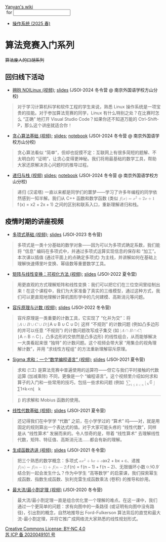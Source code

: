 <!DOCTYPE html><html><head><meta charSet="utf-8"/><meta name="viewport" content="width=device-width"/><title>Yanyan&#x27;s Wiki</title><link rel="stylesheet" href="https://cdn.jsdelivr.net/npm/katex@0.16.9/dist/katex.min.css"/><link rel="stylesheet" href="https://cdnjs.cloudflare.com/ajax/libs/highlight.js/11.6.0/styles/default.min.css"/><meta name="next-head-count" content="5"/><link rel="preload" href="_next/static/css/e993edd6a18ef4f0.css" as="style"/><link rel="stylesheet" href="_next/static/css/e993edd6a18ef4f0.css" data-n-g=""/><noscript data-n-css=""></noscript><script defer="" nomodule="" src="_next/static/chunks/polyfills-c67a75d1b6f99dc8.js"></script><script src="_next/static/chunks/webpack-f73d82589f972e7d.js" defer=""></script><script src="_next/static/chunks/framework-66d32731bdd20e83.js" defer=""></script><script src="_next/static/chunks/main-3929bf55b0f13a18.js" defer=""></script><script src="_next/static/chunks/pages/_app-00b06920b385caf1.js" defer=""></script><script src="_next/static/chunks/pages/[[...index]]-877ec949b69be209.js" defer=""></script><script src="_next/static/a2FwJzUPGFGc0QcwaUr13/_buildManifest.js" defer=""></script><script src="_next/static/a2FwJzUPGFGc0QcwaUr13/_ssgManifest.js" defer=""></script></head><body><div id="__next"><div class="bg-slate-300/10"><div class="sticky top-0 z-40 w-full backdrop-blur flex-none border-b border-slate-900/10 bg-white/75 supports-backdrop-blur:bg-white/60"><div class="max-w-8xl mx-auto"><div class="py-4 border-b border-slate-900/10 lg:px-8 lg:border-0 dark:border-slate-300/10 mx-4 lg:mx-0"><div class="relative flex items-center"><a href="index.html">Yanyan&#x27;s wiki</a><form class="text-xs text-slate-500"> for <input type="text" name="token" class="font-mono text-xs w-16" maxLength="8"/></form><div class="relative hidden lg:flex items-center ml-4 pl-4 border-l"><nav class="text-sm leading-6 font-semibold text-slate-700 dark:text-slate-200"><ul class="flex space-x-8"><li><a class="hover:text-sky-500 dark:hover:text-sky-400" href="OS/2025/index.html">操作系统 (2025 春)</a></li></ul></nav></div></div></div></div></div><div class="container mx-auto max-w-5xl flex flex-col min-h-screen px-4"><div class="wiki bg-neutral-200/10"><h1>算法竞赛入门系列</h1>
<strike>算法废人的口胡系列</strike>
<h2>回归线下活动</h2>
<ul>
<li><a href="https://www.bilibili.com/video/BV1y2421w7NK/">拥抱 NOILinux (视频)</a>; <a href="Talks/JSOI24/NOILinux/index.html">slides</a> (JSOI-2024 冬令营 @ 南京外国语学校方山分校)</li>
</ul>
<blockquote>
<p>对于学习计算机科学和软件工程的学生来说，熟悉 Linux 操作系统是一项宝贵的技能。对于参加算法竞赛的同学，Linux 有什么特别之处？在比赛时怎么 “正确” 地打开 Visual Studio Code？如果你还不知道万能的 Ctrl-Shift-P，那么这个讲座就适合你！</p>
</blockquote>
<ul>
<li><a href="https://www.bilibili.com/video/BV11m41197K2/">贪心算法基础 (视频)</a>; <a href="Talks/JSOI24/Greedy/index.html">slides</a>; <a href="Talks/JSOI24/Greedy/greedy.html">notebook</a> (JSOI-2024 冬令营 @ 南京外国语学校方山分校)</li>
</ul>
<blockquote>
<p>贪心算法看似 “简单”，但却也捉摸不定：互联网上有很多简短的题解、不太明白的 “证明”，让贪心变得更神秘。我们将用最基础的数学工具，帮助大家还原解决贪心问题时的推导过程。</p>
</blockquote>
<ul>
<li><a href="https://www.bilibili.com/video/BV1Y2421A7sB/">递归与栈 (视频)</a> <a href="Talks/JSOI24/Recursion/index.html">slides</a>; <a href="Talks/JSOI24/Recursion/recursion.html">notebook</a> (JSOI-2024 冬令营 @ 南京外国语学校方山分校)</li>
</ul>
<blockquote>
<p>递归 (汉诺塔) 一直以来都是同学们的噩梦——学习了许多年编程的同学依然感到一知半解。我们从 C++ 函数和数学函数 (类似 <span class="katex"><span class="katex-mathml"><math xmlns="http://www.w3.org/1998/Math/MathML"><semantics><mrow><mi>f</mi><mo stretchy="false">(</mo><mi>x</mi><mo stretchy="false">)</mo><mo>=</mo><msup><mi>x</mi><mn>2</mn></msup><mo>+</mo><mn>2</mn><mi>x</mi><mo>+</mo><mn>1</mn></mrow><annotation encoding="application/x-tex">f(x) = x^2 + 2x + 1</annotation></semantics></math></span><span class="katex-html" aria-hidden="true"><span class="base"><span class="strut" style="height:1em;vertical-align:-0.25em"></span><span class="mord mathnormal" style="margin-right:0.10764em">f</span><span class="mopen">(</span><span class="mord mathnormal">x</span><span class="mclose">)</span><span class="mspace" style="margin-right:0.2778em"></span><span class="mrel">=</span><span class="mspace" style="margin-right:0.2778em"></span></span><span class="base"><span class="strut" style="height:0.8974em;vertical-align:-0.0833em"></span><span class="mord"><span class="mord mathnormal">x</span><span class="msupsub"><span class="vlist-t"><span class="vlist-r"><span class="vlist" style="height:0.8141em"><span style="top:-3.063em;margin-right:0.05em"><span class="pstrut" style="height:2.7em"></span><span class="sizing reset-size6 size3 mtight"><span class="mord mtight">2</span></span></span></span></span></span></span></span><span class="mspace" style="margin-right:0.2222em"></span><span class="mbin">+</span><span class="mspace" style="margin-right:0.2222em"></span></span><span class="base"><span class="strut" style="height:0.7278em;vertical-align:-0.0833em"></span><span class="mord">2</span><span class="mord mathnormal">x</span><span class="mspace" style="margin-right:0.2222em"></span><span class="mbin">+</span><span class="mspace" style="margin-right:0.2222em"></span></span><span class="base"><span class="strut" style="height:0.6444em"></span><span class="mord">1</span></span></span></span>) 之间的区别和联系入口，重新理解递归和栈。</p>
</blockquote>
<h2>疫情时期的讲座视频</h2>
<ul>
<li><a href="https://www.bilibili.com/video/BV1a14y1M7v1">多项式基础 (视频)</a>; <a href="OI/polynomials-2023.slides.html">slides</a> (JSOI-2023 冬令营)</li>
</ul>
<blockquote>
<p>多项式是一类十分基础的数学对象——因为可以为多项式确定系数，我们能将 “信息” 编码在多项式中，并通过多项式运算实现信息的保存和 “加工”。本次课以插值 (通过平面上的点确定多项式) 为主线，并讲解如何在基础上理解快速傅里叶变换、幂级数等重要数学工具。</p>
</blockquote>
<ul>
<li><a href="https://www.bilibili.com/video/BV1YN4y1u7Ca">矩阵与线性变换：可视化方法 (视频)</a>; <a href="OI/linear-algebra-2022.slides.html">slides</a> (JSOI-2022 夏令营)</li>
</ul>
<blockquote>
<p>用更直观的方式理解矩阵和线性变换：我们可以把它们在三位空间里绘制出来！在这个课程中，我们为大家准备了真实的三维模型，通过这种方式，我们可以更直观地理解计算机图形学中的几何建模、高斯消元等问题。</p>
</blockquote>
<ul>
<li><a href="https://www.bilibili.com/video/BV1G3411h7f5/">容斥原理与计数 (视频)</a>; <a href="OI/counting.slides.html">slides</a> (JSOI-2022 冬令营)</li>
</ul>
<blockquote>
<p>容斥原理是一类重要的计数工具，它实现了 “化并为交”：将 <span class="katex"><span class="katex-mathml"><math xmlns="http://www.w3.org/1998/Math/MathML"><semantics><mrow><mi mathvariant="normal">∣</mi><mi>A</mi><mo>∪</mo><mi>B</mi><mo>∪</mo><mi>C</mi><mo>∪</mo><mi>D</mi><mi mathvariant="normal">∣</mi></mrow><annotation encoding="application/x-tex">|A\cup B\cup C\cup D|</annotation></semantics></math></span><span class="katex-html" aria-hidden="true"><span class="base"><span class="strut" style="height:1em;vertical-align:-0.25em"></span><span class="mord">∣</span><span class="mord mathnormal">A</span><span class="mspace" style="margin-right:0.2222em"></span><span class="mbin">∪</span><span class="mspace" style="margin-right:0.2222em"></span></span><span class="base"><span class="strut" style="height:0.6833em"></span><span class="mord mathnormal" style="margin-right:0.05017em">B</span><span class="mspace" style="margin-right:0.2222em"></span><span class="mbin">∪</span><span class="mspace" style="margin-right:0.2222em"></span></span><span class="base"><span class="strut" style="height:0.6833em"></span><span class="mord mathnormal" style="margin-right:0.07153em">C</span><span class="mspace" style="margin-right:0.2222em"></span><span class="mbin">∪</span><span class="mspace" style="margin-right:0.2222em"></span></span><span class="base"><span class="strut" style="height:1em;vertical-align:-0.25em"></span><span class="mord mathnormal" style="margin-right:0.02778em">D</span><span class="mord">∣</span></span></span></span> 这样 “不规则” 的计数问题 (例如凸多边形的并可以任意 “不规则”) 的计数问题改写成子集交 (如 <span class="katex"><span class="katex-mathml"><math xmlns="http://www.w3.org/1998/Math/MathML"><semantics><mrow><mi mathvariant="normal">∣</mi><mi>A</mi><mo>∩</mo><mi>B</mi><mo>∩</mo><mi>C</mi><mi mathvariant="normal">∣</mi></mrow><annotation encoding="application/x-tex">|A \cap B\cap C|</annotation></semantics></math></span><span class="katex-html" aria-hidden="true"><span class="base"><span class="strut" style="height:1em;vertical-align:-0.25em"></span><span class="mord">∣</span><span class="mord mathnormal">A</span><span class="mspace" style="margin-right:0.2222em"></span><span class="mbin">∩</span><span class="mspace" style="margin-right:0.2222em"></span></span><span class="base"><span class="strut" style="height:0.6833em"></span><span class="mord mathnormal" style="margin-right:0.05017em">B</span><span class="mspace" style="margin-right:0.2222em"></span><span class="mbin">∩</span><span class="mspace" style="margin-right:0.2222em"></span></span><span class="base"><span class="strut" style="height:1em;vertical-align:-0.25em"></span><span class="mord mathnormal" style="margin-right:0.07153em">C</span><span class="mord">∣</span></span></span></span>，凸多边形的交依然是凸多边形) 的线性组合，从而能够解决一大类看起来很 “独特” 的计数问题。这个视频会带大家 “用集合的视角理解计数”，并用 “求线性方程组” 的方法重新理解容斥原理。</p>
</blockquote>
<ul>
<li><a href="https://www.bilibili.com/video/BV1bX4y1w7E4/">Sigma 求和：一个“数学编程语言” (视频)</a>; <a href="OI/sigma.slides.html">slides</a> (JSOI-2021 夏令营)</li>
</ul>
<blockquote>
<p>求和 (<span class="katex"><span class="katex-mathml"><math xmlns="http://www.w3.org/1998/Math/MathML"><semantics><mrow><mi mathvariant="normal">Σ</mi></mrow><annotation encoding="application/x-tex">\Sigma</annotation></semantics></math></span><span class="katex-html" aria-hidden="true"><span class="base"><span class="strut" style="height:0.6833em"></span><span class="mord">Σ</span></span></span></span>) 是算法竞赛中普遍使用的运算符——但它与我们平时接触的代数运算 (加减乘除) 不同，更像是一个 “编程语言”。这个视频里介绍如何求和算子的入门和一些常用的技巧，包括一些求和问题 (例如 <span class="katex"><span class="katex-mathml"><math xmlns="http://www.w3.org/1998/Math/MathML"><semantics><mrow><msub><mo>∑</mo><mrow><mn>1</mn><mo>≤</mo><mi>k</mi><mo>&lt;</mo><mi>n</mi></mrow></msub><mo stretchy="false">⌊</mo><msqrt><mi>k</mi></msqrt><mo stretchy="false">⌋</mo></mrow><annotation encoding="application/x-tex">\sum_{1 \le k &lt; n} \lfloor\sqrt k\rfloor</annotation></semantics></math></span><span class="katex-html" aria-hidden="true"><span class="base"><span class="strut" style="height:1.3271em;vertical-align:-0.3949em"></span><span class="mop"><span class="mop op-symbol small-op" style="position:relative;top:0em">∑</span><span class="msupsub"><span class="vlist-t vlist-t2"><span class="vlist-r"><span class="vlist" style="height:0.1864em"><span style="top:-2.4003em;margin-left:0em;margin-right:0.05em"><span class="pstrut" style="height:2.7em"></span><span class="sizing reset-size6 size3 mtight"><span class="mord mtight"><span class="mord mtight">1</span><span class="mrel mtight">≤</span><span class="mord mathnormal mtight" style="margin-right:0.03148em">k</span><span class="mrel mtight">&lt;</span><span class="mord mathnormal mtight">n</span></span></span></span></span><span class="vlist-s">​</span></span><span class="vlist-r"><span class="vlist" style="height:0.3949em"><span></span></span></span></span></span></span><span class="mopen">⌊</span><span class="mord sqrt"><span class="vlist-t vlist-t2"><span class="vlist-r"><span class="vlist" style="height:0.9322em"><span class="svg-align" style="top:-3em"><span class="pstrut" style="height:3em"></span><span class="mord mathnormal" style="margin-right:0.03148em;padding-left:0.833em">k</span></span><span style="top:-2.8922em"><span class="pstrut" style="height:3em"></span><span class="hide-tail" style="min-width:0.853em;height:1.08em"><svg xmlns="http://www.w3.org/2000/svg" width="400em" height="1.08em" viewBox="0 0 400000 1080" preserveAspectRatio="xMinYMin slice"><path d="M95,702
c-2.7,0,-7.17,-2.7,-13.5,-8c-5.8,-5.3,-9.5,-10,-9.5,-14
c0,-2,0.3,-3.3,1,-4c1.3,-2.7,23.83,-20.7,67.5,-54
c44.2,-33.3,65.8,-50.3,66.5,-51c1.3,-1.3,3,-2,5,-2c4.7,0,8.7,3.3,12,10
s173,378,173,378c0.7,0,35.3,-71,104,-213c68.7,-142,137.5,-285,206.5,-429
c69,-144,104.5,-217.7,106.5,-221
l0 -0
c5.3,-9.3,12,-14,20,-14
H400000v40H845.2724
s-225.272,467,-225.272,467s-235,486,-235,486c-2.7,4.7,-9,7,-19,7
c-6,0,-10,-1,-12,-3s-194,-422,-194,-422s-65,47,-65,47z
M834 80h400000v40h-400000z"></path></svg></span></span></span><span class="vlist-s">​</span></span><span class="vlist-r"><span class="vlist" style="height:0.1078em"><span></span></span></span></span></span><span class="mclose">⌋</span></span></span></span>) 的求解和 Mobius 函数的使用。</p>
</blockquote>
<ul>
<li><a href="https://www.bilibili.com/video/BV1gM4y1M7Uf">线性代数基础 (视频)</a>; <a href="OI/linear-algebra.slides.html">slides</a> (JSOI-2021 夏令营)</li>
</ul>
<blockquote>
<p>还记得我们在中学学 “代数” 之前，在小学学过的 “算术” 吗——对，就是用固定的规则算出一个表达式的值。对于大家可能头疼的 “线性代数”，同样是从 “线性算术” 发展而来的。令人惊奇的是，带着 “线性算术” 去理解线性代数，矩阵、特征值、高斯消元法……都会有新的理解。</p>
</blockquote>
<ul>
<li><a href="https://www.bilibili.com/video/BV16X4y1N74M/">生成函数选讲 (视频)</a>; <a href="OI/gf.slides.html">slides</a> (JSOI-2021 冬令营)</li>
</ul>
<blockquote>
<p>把三个熟悉的数学概念：多项式 <span class="katex"><span class="katex-mathml"><math xmlns="http://www.w3.org/1998/Math/MathML"><semantics><mrow><mi>a</mi><msup><mi>x</mi><mn>2</mn></msup><mo>+</mo><mi>b</mi><mi>x</mi><mo>+</mo><mi>c</mi></mrow><annotation encoding="application/x-tex">ax^2+bx+c</annotation></semantics></math></span><span class="katex-html" aria-hidden="true"><span class="base"><span class="strut" style="height:0.8974em;vertical-align:-0.0833em"></span><span class="mord mathnormal">a</span><span class="mord"><span class="mord mathnormal">x</span><span class="msupsub"><span class="vlist-t"><span class="vlist-r"><span class="vlist" style="height:0.8141em"><span style="top:-3.063em;margin-right:0.05em"><span class="pstrut" style="height:2.7em"></span><span class="sizing reset-size6 size3 mtight"><span class="mord mtight">2</span></span></span></span></span></span></span></span><span class="mspace" style="margin-right:0.2222em"></span><span class="mbin">+</span><span class="mspace" style="margin-right:0.2222em"></span></span><span class="base"><span class="strut" style="height:0.7778em;vertical-align:-0.0833em"></span><span class="mord mathnormal">b</span><span class="mord mathnormal">x</span><span class="mspace" style="margin-right:0.2222em"></span><span class="mbin">+</span><span class="mspace" style="margin-right:0.2222em"></span></span><span class="base"><span class="strut" style="height:0.4306em"></span><span class="mord mathnormal">c</span></span></span></span>、递推 <span class="katex"><span class="katex-mathml"><math xmlns="http://www.w3.org/1998/Math/MathML"><semantics><mrow><mi>f</mi><mo stretchy="false">(</mo><mi>n</mi><mo stretchy="false">)</mo><mo>=</mo><mi>f</mi><mo stretchy="false">(</mo><mi>n</mi><mo>−</mo><mn>1</mn><mo stretchy="false">)</mo><mo>+</mo><mi>f</mi><mo stretchy="false">(</mo><mi>n</mi><mo>−</mo><mn>2</mn><mo stretchy="false">)</mo></mrow><annotation encoding="application/x-tex">f(n)=f(n-1)+f(n-2)</annotation></semantics></math></span><span class="katex-html" aria-hidden="true"><span class="base"><span class="strut" style="height:1em;vertical-align:-0.25em"></span><span class="mord mathnormal" style="margin-right:0.10764em">f</span><span class="mopen">(</span><span class="mord mathnormal">n</span><span class="mclose">)</span><span class="mspace" style="margin-right:0.2778em"></span><span class="mrel">=</span><span class="mspace" style="margin-right:0.2778em"></span></span><span class="base"><span class="strut" style="height:1em;vertical-align:-0.25em"></span><span class="mord mathnormal" style="margin-right:0.10764em">f</span><span class="mopen">(</span><span class="mord mathnormal">n</span><span class="mspace" style="margin-right:0.2222em"></span><span class="mbin">−</span><span class="mspace" style="margin-right:0.2222em"></span></span><span class="base"><span class="strut" style="height:1em;vertical-align:-0.25em"></span><span class="mord">1</span><span class="mclose">)</span><span class="mspace" style="margin-right:0.2222em"></span><span class="mbin">+</span><span class="mspace" style="margin-right:0.2222em"></span></span><span class="base"><span class="strut" style="height:1em;vertical-align:-0.25em"></span><span class="mord mathnormal" style="margin-right:0.10764em">f</span><span class="mopen">(</span><span class="mord mathnormal">n</span><span class="mspace" style="margin-right:0.2222em"></span><span class="mbin">−</span><span class="mspace" style="margin-right:0.2222em"></span></span><span class="base"><span class="strut" style="height:1em;vertical-align:-0.25em"></span><span class="mord">2</span><span class="mclose">)</span></span></span></span>、无限循环小数 <span class="katex"><span class="katex-mathml"><math xmlns="http://www.w3.org/1998/Math/MathML"><semantics><mrow><mn>0.</mn><mover accent="true"><mn>9</mn><mo>˙</mo></mover></mrow><annotation encoding="application/x-tex">0.\dot{9}</annotation></semantics></math></span><span class="katex-html" aria-hidden="true"><span class="base"><span class="strut" style="height:0.8813em"></span><span class="mord">0.</span><span class="mord accent"><span class="vlist-t"><span class="vlist-r"><span class="vlist" style="height:0.8813em"><span style="top:-3em"><span class="pstrut" style="height:3em"></span><span class="mord">9</span></span><span style="top:-3.2134em"><span class="pstrut" style="height:3em"></span><span class="accent-body" style="left:-0.1389em"><span class="mord">˙</span></span></span></span></span></span></span></span></span></span> 结合到一起会发生什么？作为中学生 “高等数学” 的启蒙课，我们探索幂生成函数、指数生成函数、狄利克雷生成函数乘法 (卷积) 的推导和妙用。</p>
</blockquote>
<ul>
<li><a href="https://www.bilibili.com/video/BV1Q7411R7ie/">最大流/最小割定理 (视频)</a> (JSOI-2020 冬令营)</li>
</ul>
<blockquote>
<p>最大流/最小割定理一直是组合优化里一个理解的难点。在这一课中，我们通过一个更简单的问题：求有向图中的一条路径 (或证明有向图中没有路径)，引出割的概念，自然地推导出 Ford-Fulkerson 算法背后的直觉和最大流-最小割定理，并将它推广成网络流大家熟悉的线性规划形式。</p>
</blockquote></div></div><div class="bg-neutral-100 text-center text-neutral-600 dark:bg-neutral-600 dark:text-neutral-200 lg:text-left"><div class="bg-neutral-200 p-6 text-center dark:bg-neutral-700"><a rel="license" href="http://creativecommons.org/licenses/by-nc/4.0/">Creative Commons License: BY-NC 4.0</a><br/><a href="https://beian.miit.gov.cn/">苏 ICP 备 2020049101 号</a></div></div></div></div><script id="__NEXT_DATA__" type="application/json">{"props":{"pageProps":{"source":{"compiledSource":"/*@jsxRuntime automatic @jsxImportSource react*/\nconst {Fragment: _Fragment, jsx: _jsx, jsxs: _jsxs} = arguments[0];\nconst {useMDXComponents: _provideComponents} = arguments[0];\nfunction _createMdxContent(props) {\n  const _components = Object.assign({\n    h1: \"h1\",\n    h2: \"h2\",\n    ul: \"ul\",\n    li: \"li\",\n    a: \"a\",\n    blockquote: \"blockquote\",\n    p: \"p\",\n    span: \"span\",\n    math: \"math\",\n    semantics: \"semantics\",\n    mrow: \"mrow\",\n    mi: \"mi\",\n    mo: \"mo\",\n    msup: \"msup\",\n    mn: \"mn\",\n    annotation: \"annotation\",\n    msub: \"msub\",\n    msqrt: \"msqrt\",\n    svg: \"svg\",\n    path: \"path\",\n    mover: \"mover\"\n  }, _provideComponents(), props.components);\n  return _jsxs(_Fragment, {\n    children: [_jsx(_components.h1, {\n      children: \"算法竞赛入门系列\"\n    }), \"\\n\", _jsx(\"strike\", {\n      children: \"算法废人的口胡系列\"\n    }), \"\\n\", _jsx(_components.h2, {\n      children: \"回归线下活动\"\n    }), \"\\n\", _jsxs(_components.ul, {\n      children: [\"\\n\", _jsxs(_components.li, {\n        children: [_jsx(_components.a, {\n          href: \"https://www.bilibili.com/video/BV1y2421w7NK/\",\n          children: \"拥抱 NOILinux (视频)\"\n        }), \"; \", _jsx(_components.a, {\n          href: \"/Talks/JSOI24/NOILinux/index.html\",\n          children: \"slides\"\n        }), \" (JSOI-2024 冬令营 @ 南京外国语学校方山分校)\"]\n      }), \"\\n\"]\n    }), \"\\n\", _jsxs(_components.blockquote, {\n      children: [\"\\n\", _jsx(_components.p, {\n        children: \"对于学习计算机科学和软件工程的学生来说，熟悉 Linux 操作系统是一项宝贵的技能。对于参加算法竞赛的同学，Linux 有什么特别之处？在比赛时怎么 “正确” 地打开 Visual Studio Code？如果你还不知道万能的 Ctrl-Shift-P，那么这个讲座就适合你！\"\n      }), \"\\n\"]\n    }), \"\\n\", _jsxs(_components.ul, {\n      children: [\"\\n\", _jsxs(_components.li, {\n        children: [_jsx(_components.a, {\n          href: \"https://www.bilibili.com/video/BV11m41197K2/\",\n          children: \"贪心算法基础 (视频)\"\n        }), \"; \", _jsx(_components.a, {\n          href: \"/Talks/JSOI24/Greedy/index.html\",\n          children: \"slides\"\n        }), \"; \", _jsx(_components.a, {\n          href: \"/Talks/JSOI24/Greedy/greedy.html\",\n          children: \"notebook\"\n        }), \" (JSOI-2024 冬令营 @ 南京外国语学校方山分校)\"]\n      }), \"\\n\"]\n    }), \"\\n\", _jsxs(_components.blockquote, {\n      children: [\"\\n\", _jsx(_components.p, {\n        children: \"贪心算法看似 “简单”，但却也捉摸不定：互联网上有很多简短的题解、不太明白的 “证明”，让贪心变得更神秘。我们将用最基础的数学工具，帮助大家还原解决贪心问题时的推导过程。\"\n      }), \"\\n\"]\n    }), \"\\n\", _jsxs(_components.ul, {\n      children: [\"\\n\", _jsxs(_components.li, {\n        children: [_jsx(_components.a, {\n          href: \"https://www.bilibili.com/video/BV1Y2421A7sB/\",\n          children: \"递归与栈 (视频)\"\n        }), \" \", _jsx(_components.a, {\n          href: \"/Talks/JSOI24/Recursion/index.html\",\n          children: \"slides\"\n        }), \"; \", _jsx(_components.a, {\n          href: \"/Talks/JSOI24/Recursion/recursion.html\",\n          children: \"notebook\"\n        }), \" (JSOI-2024 冬令营 @ 南京外国语学校方山分校)\"]\n      }), \"\\n\"]\n    }), \"\\n\", _jsxs(_components.blockquote, {\n      children: [\"\\n\", _jsxs(_components.p, {\n        children: [\"递归 (汉诺塔) 一直以来都是同学们的噩梦——学习了许多年编程的同学依然感到一知半解。我们从 C++ 函数和数学函数 (类似 \", _jsxs(_components.span, {\n          className: \"katex\",\n          children: [_jsx(_components.span, {\n            className: \"katex-mathml\",\n            children: _jsx(_components.math, {\n              xmlns: \"http://www.w3.org/1998/Math/MathML\",\n              children: _jsxs(_components.semantics, {\n                children: [_jsxs(_components.mrow, {\n                  children: [_jsx(_components.mi, {\n                    children: \"f\"\n                  }), _jsx(_components.mo, {\n                    stretchy: \"false\",\n                    children: \"(\"\n                  }), _jsx(_components.mi, {\n                    children: \"x\"\n                  }), _jsx(_components.mo, {\n                    stretchy: \"false\",\n                    children: \")\"\n                  }), _jsx(_components.mo, {\n                    children: \"=\"\n                  }), _jsxs(_components.msup, {\n                    children: [_jsx(_components.mi, {\n                      children: \"x\"\n                    }), _jsx(_components.mn, {\n                      children: \"2\"\n                    })]\n                  }), _jsx(_components.mo, {\n                    children: \"+\"\n                  }), _jsx(_components.mn, {\n                    children: \"2\"\n                  }), _jsx(_components.mi, {\n                    children: \"x\"\n                  }), _jsx(_components.mo, {\n                    children: \"+\"\n                  }), _jsx(_components.mn, {\n                    children: \"1\"\n                  })]\n                }), _jsx(_components.annotation, {\n                  encoding: \"application/x-tex\",\n                  children: \"f(x) = x^2 + 2x + 1\"\n                })]\n              })\n            })\n          }), _jsxs(_components.span, {\n            className: \"katex-html\",\n            \"aria-hidden\": \"true\",\n            children: [_jsxs(_components.span, {\n              className: \"base\",\n              children: [_jsx(_components.span, {\n                className: \"strut\",\n                style: {\n                  height: \"1em\",\n                  verticalAlign: \"-0.25em\"\n                }\n              }), _jsx(_components.span, {\n                className: \"mord mathnormal\",\n                style: {\n                  marginRight: \"0.10764em\"\n                },\n                children: \"f\"\n              }), _jsx(_components.span, {\n                className: \"mopen\",\n                children: \"(\"\n              }), _jsx(_components.span, {\n                className: \"mord mathnormal\",\n                children: \"x\"\n              }), _jsx(_components.span, {\n                className: \"mclose\",\n                children: \")\"\n              }), _jsx(_components.span, {\n                className: \"mspace\",\n                style: {\n                  marginRight: \"0.2778em\"\n                }\n              }), _jsx(_components.span, {\n                className: \"mrel\",\n                children: \"=\"\n              }), _jsx(_components.span, {\n                className: \"mspace\",\n                style: {\n                  marginRight: \"0.2778em\"\n                }\n              })]\n            }), _jsxs(_components.span, {\n              className: \"base\",\n              children: [_jsx(_components.span, {\n                className: \"strut\",\n                style: {\n                  height: \"0.8974em\",\n                  verticalAlign: \"-0.0833em\"\n                }\n              }), _jsxs(_components.span, {\n                className: \"mord\",\n                children: [_jsx(_components.span, {\n                  className: \"mord mathnormal\",\n                  children: \"x\"\n                }), _jsx(_components.span, {\n                  className: \"msupsub\",\n                  children: _jsx(_components.span, {\n                    className: \"vlist-t\",\n                    children: _jsx(_components.span, {\n                      className: \"vlist-r\",\n                      children: _jsx(_components.span, {\n                        className: \"vlist\",\n                        style: {\n                          height: \"0.8141em\"\n                        },\n                        children: _jsxs(_components.span, {\n                          style: {\n                            top: \"-3.063em\",\n                            marginRight: \"0.05em\"\n                          },\n                          children: [_jsx(_components.span, {\n                            className: \"pstrut\",\n                            style: {\n                              height: \"2.7em\"\n                            }\n                          }), _jsx(_components.span, {\n                            className: \"sizing reset-size6 size3 mtight\",\n                            children: _jsx(_components.span, {\n                              className: \"mord mtight\",\n                              children: \"2\"\n                            })\n                          })]\n                        })\n                      })\n                    })\n                  })\n                })]\n              }), _jsx(_components.span, {\n                className: \"mspace\",\n                style: {\n                  marginRight: \"0.2222em\"\n                }\n              }), _jsx(_components.span, {\n                className: \"mbin\",\n                children: \"+\"\n              }), _jsx(_components.span, {\n                className: \"mspace\",\n                style: {\n                  marginRight: \"0.2222em\"\n                }\n              })]\n            }), _jsxs(_components.span, {\n              className: \"base\",\n              children: [_jsx(_components.span, {\n                className: \"strut\",\n                style: {\n                  height: \"0.7278em\",\n                  verticalAlign: \"-0.0833em\"\n                }\n              }), _jsx(_components.span, {\n                className: \"mord\",\n                children: \"2\"\n              }), _jsx(_components.span, {\n                className: \"mord mathnormal\",\n                children: \"x\"\n              }), _jsx(_components.span, {\n                className: \"mspace\",\n                style: {\n                  marginRight: \"0.2222em\"\n                }\n              }), _jsx(_components.span, {\n                className: \"mbin\",\n                children: \"+\"\n              }), _jsx(_components.span, {\n                className: \"mspace\",\n                style: {\n                  marginRight: \"0.2222em\"\n                }\n              })]\n            }), _jsxs(_components.span, {\n              className: \"base\",\n              children: [_jsx(_components.span, {\n                className: \"strut\",\n                style: {\n                  height: \"0.6444em\"\n                }\n              }), _jsx(_components.span, {\n                className: \"mord\",\n                children: \"1\"\n              })]\n            })]\n          })]\n        }), \") 之间的区别和联系入口，重新理解递归和栈。\"]\n      }), \"\\n\"]\n    }), \"\\n\", _jsx(_components.h2, {\n      children: \"疫情时期的讲座视频\"\n    }), \"\\n\", _jsxs(_components.ul, {\n      children: [\"\\n\", _jsxs(_components.li, {\n        children: [_jsx(_components.a, {\n          href: \"https://www.bilibili.com/video/BV1a14y1M7v1\",\n          children: \"多项式基础 (视频)\"\n        }), \"; \", _jsx(_components.a, {\n          href: \"/OI/polynomials-2023.slides.html\",\n          children: \"slides\"\n        }), \" (JSOI-2023 冬令营)\"]\n      }), \"\\n\"]\n    }), \"\\n\", _jsxs(_components.blockquote, {\n      children: [\"\\n\", _jsx(_components.p, {\n        children: \"多项式是一类十分基础的数学对象——因为可以为多项式确定系数，我们能将 “信息” 编码在多项式中，并通过多项式运算实现信息的保存和 “加工”。本次课以插值 (通过平面上的点确定多项式) 为主线，并讲解如何在基础上理解快速傅里叶变换、幂级数等重要数学工具。\"\n      }), \"\\n\"]\n    }), \"\\n\", _jsxs(_components.ul, {\n      children: [\"\\n\", _jsxs(_components.li, {\n        children: [_jsx(_components.a, {\n          href: \"https://www.bilibili.com/video/BV1YN4y1u7Ca\",\n          children: \"矩阵与线性变换：可视化方法 (视频)\"\n        }), \"; \", _jsx(_components.a, {\n          href: \"/OI/linear-algebra-2022.slides.html\",\n          children: \"slides\"\n        }), \" (JSOI-2022 夏令营)\"]\n      }), \"\\n\"]\n    }), \"\\n\", _jsxs(_components.blockquote, {\n      children: [\"\\n\", _jsx(_components.p, {\n        children: \"用更直观的方式理解矩阵和线性变换：我们可以把它们在三位空间里绘制出来！在这个课程中，我们为大家准备了真实的三维模型，通过这种方式，我们可以更直观地理解计算机图形学中的几何建模、高斯消元等问题。\"\n      }), \"\\n\"]\n    }), \"\\n\", _jsxs(_components.ul, {\n      children: [\"\\n\", _jsxs(_components.li, {\n        children: [_jsx(_components.a, {\n          href: \"https://www.bilibili.com/video/BV1G3411h7f5/\",\n          children: \"容斥原理与计数 (视频)\"\n        }), \"; \", _jsx(_components.a, {\n          href: \"/OI/counting.slides.html\",\n          children: \"slides\"\n        }), \" (JSOI-2022 冬令营)\"]\n      }), \"\\n\"]\n    }), \"\\n\", _jsxs(_components.blockquote, {\n      children: [\"\\n\", _jsxs(_components.p, {\n        children: [\"容斥原理是一类重要的计数工具，它实现了 “化并为交”：将 \", _jsxs(_components.span, {\n          className: \"katex\",\n          children: [_jsx(_components.span, {\n            className: \"katex-mathml\",\n            children: _jsx(_components.math, {\n              xmlns: \"http://www.w3.org/1998/Math/MathML\",\n              children: _jsxs(_components.semantics, {\n                children: [_jsxs(_components.mrow, {\n                  children: [_jsx(_components.mi, {\n                    mathvariant: \"normal\",\n                    children: \"∣\"\n                  }), _jsx(_components.mi, {\n                    children: \"A\"\n                  }), _jsx(_components.mo, {\n                    children: \"∪\"\n                  }), _jsx(_components.mi, {\n                    children: \"B\"\n                  }), _jsx(_components.mo, {\n                    children: \"∪\"\n                  }), _jsx(_components.mi, {\n                    children: \"C\"\n                  }), _jsx(_components.mo, {\n                    children: \"∪\"\n                  }), _jsx(_components.mi, {\n                    children: \"D\"\n                  }), _jsx(_components.mi, {\n                    mathvariant: \"normal\",\n                    children: \"∣\"\n                  })]\n                }), _jsx(_components.annotation, {\n                  encoding: \"application/x-tex\",\n                  children: \"|A\\\\cup B\\\\cup C\\\\cup D|\"\n                })]\n              })\n            })\n          }), _jsxs(_components.span, {\n            className: \"katex-html\",\n            \"aria-hidden\": \"true\",\n            children: [_jsxs(_components.span, {\n              className: \"base\",\n              children: [_jsx(_components.span, {\n                className: \"strut\",\n                style: {\n                  height: \"1em\",\n                  verticalAlign: \"-0.25em\"\n                }\n              }), _jsx(_components.span, {\n                className: \"mord\",\n                children: \"∣\"\n              }), _jsx(_components.span, {\n                className: \"mord mathnormal\",\n                children: \"A\"\n              }), _jsx(_components.span, {\n                className: \"mspace\",\n                style: {\n                  marginRight: \"0.2222em\"\n                }\n              }), _jsx(_components.span, {\n                className: \"mbin\",\n                children: \"∪\"\n              }), _jsx(_components.span, {\n                className: \"mspace\",\n                style: {\n                  marginRight: \"0.2222em\"\n                }\n              })]\n            }), _jsxs(_components.span, {\n              className: \"base\",\n              children: [_jsx(_components.span, {\n                className: \"strut\",\n                style: {\n                  height: \"0.6833em\"\n                }\n              }), _jsx(_components.span, {\n                className: \"mord mathnormal\",\n                style: {\n                  marginRight: \"0.05017em\"\n                },\n                children: \"B\"\n              }), _jsx(_components.span, {\n                className: \"mspace\",\n                style: {\n                  marginRight: \"0.2222em\"\n                }\n              }), _jsx(_components.span, {\n                className: \"mbin\",\n                children: \"∪\"\n              }), _jsx(_components.span, {\n                className: \"mspace\",\n                style: {\n                  marginRight: \"0.2222em\"\n                }\n              })]\n            }), _jsxs(_components.span, {\n              className: \"base\",\n              children: [_jsx(_components.span, {\n                className: \"strut\",\n                style: {\n                  height: \"0.6833em\"\n                }\n              }), _jsx(_components.span, {\n                className: \"mord mathnormal\",\n                style: {\n                  marginRight: \"0.07153em\"\n                },\n                children: \"C\"\n              }), _jsx(_components.span, {\n                className: \"mspace\",\n                style: {\n                  marginRight: \"0.2222em\"\n                }\n              }), _jsx(_components.span, {\n                className: \"mbin\",\n                children: \"∪\"\n              }), _jsx(_components.span, {\n                className: \"mspace\",\n                style: {\n                  marginRight: \"0.2222em\"\n                }\n              })]\n            }), _jsxs(_components.span, {\n              className: \"base\",\n              children: [_jsx(_components.span, {\n                className: \"strut\",\n                style: {\n                  height: \"1em\",\n                  verticalAlign: \"-0.25em\"\n                }\n              }), _jsx(_components.span, {\n                className: \"mord mathnormal\",\n                style: {\n                  marginRight: \"0.02778em\"\n                },\n                children: \"D\"\n              }), _jsx(_components.span, {\n                className: \"mord\",\n                children: \"∣\"\n              })]\n            })]\n          })]\n        }), \" 这样 “不规则” 的计数问题 (例如凸多边形的并可以任意 “不规则”) 的计数问题改写成子集交 (如 \", _jsxs(_components.span, {\n          className: \"katex\",\n          children: [_jsx(_components.span, {\n            className: \"katex-mathml\",\n            children: _jsx(_components.math, {\n              xmlns: \"http://www.w3.org/1998/Math/MathML\",\n              children: _jsxs(_components.semantics, {\n                children: [_jsxs(_components.mrow, {\n                  children: [_jsx(_components.mi, {\n                    mathvariant: \"normal\",\n                    children: \"∣\"\n                  }), _jsx(_components.mi, {\n                    children: \"A\"\n                  }), _jsx(_components.mo, {\n                    children: \"∩\"\n                  }), _jsx(_components.mi, {\n                    children: \"B\"\n                  }), _jsx(_components.mo, {\n                    children: \"∩\"\n                  }), _jsx(_components.mi, {\n                    children: \"C\"\n                  }), _jsx(_components.mi, {\n                    mathvariant: \"normal\",\n                    children: \"∣\"\n                  })]\n                }), _jsx(_components.annotation, {\n                  encoding: \"application/x-tex\",\n                  children: \"|A \\\\cap B\\\\cap C|\"\n                })]\n              })\n            })\n          }), _jsxs(_components.span, {\n            className: \"katex-html\",\n            \"aria-hidden\": \"true\",\n            children: [_jsxs(_components.span, {\n              className: \"base\",\n              children: [_jsx(_components.span, {\n                className: \"strut\",\n                style: {\n                  height: \"1em\",\n                  verticalAlign: \"-0.25em\"\n                }\n              }), _jsx(_components.span, {\n                className: \"mord\",\n                children: \"∣\"\n              }), _jsx(_components.span, {\n                className: \"mord mathnormal\",\n                children: \"A\"\n              }), _jsx(_components.span, {\n                className: \"mspace\",\n                style: {\n                  marginRight: \"0.2222em\"\n                }\n              }), _jsx(_components.span, {\n                className: \"mbin\",\n                children: \"∩\"\n              }), _jsx(_components.span, {\n                className: \"mspace\",\n                style: {\n                  marginRight: \"0.2222em\"\n                }\n              })]\n            }), _jsxs(_components.span, {\n              className: \"base\",\n              children: [_jsx(_components.span, {\n                className: \"strut\",\n                style: {\n                  height: \"0.6833em\"\n                }\n              }), _jsx(_components.span, {\n                className: \"mord mathnormal\",\n                style: {\n                  marginRight: \"0.05017em\"\n                },\n                children: \"B\"\n              }), _jsx(_components.span, {\n                className: \"mspace\",\n                style: {\n                  marginRight: \"0.2222em\"\n                }\n              }), _jsx(_components.span, {\n                className: \"mbin\",\n                children: \"∩\"\n              }), _jsx(_components.span, {\n                className: \"mspace\",\n                style: {\n                  marginRight: \"0.2222em\"\n                }\n              })]\n            }), _jsxs(_components.span, {\n              className: \"base\",\n              children: [_jsx(_components.span, {\n                className: \"strut\",\n                style: {\n                  height: \"1em\",\n                  verticalAlign: \"-0.25em\"\n                }\n              }), _jsx(_components.span, {\n                className: \"mord mathnormal\",\n                style: {\n                  marginRight: \"0.07153em\"\n                },\n                children: \"C\"\n              }), _jsx(_components.span, {\n                className: \"mord\",\n                children: \"∣\"\n              })]\n            })]\n          })]\n        }), \"，凸多边形的交依然是凸多边形) 的线性组合，从而能够解决一大类看起来很 “独特” 的计数问题。这个视频会带大家 “用集合的视角理解计数”，并用 “求线性方程组” 的方法重新理解容斥原理。\"]\n      }), \"\\n\"]\n    }), \"\\n\", _jsxs(_components.ul, {\n      children: [\"\\n\", _jsxs(_components.li, {\n        children: [_jsx(_components.a, {\n          href: \"https://www.bilibili.com/video/BV1bX4y1w7E4/\",\n          children: \"Sigma 求和：一个“数学编程语言” (视频)\"\n        }), \"; \", _jsx(_components.a, {\n          href: \"/OI/sigma.slides.html\",\n          children: \"slides\"\n        }), \" (JSOI-2021 夏令营)\"]\n      }), \"\\n\"]\n    }), \"\\n\", _jsxs(_components.blockquote, {\n      children: [\"\\n\", _jsxs(_components.p, {\n        children: [\"求和 (\", _jsxs(_components.span, {\n          className: \"katex\",\n          children: [_jsx(_components.span, {\n            className: \"katex-mathml\",\n            children: _jsx(_components.math, {\n              xmlns: \"http://www.w3.org/1998/Math/MathML\",\n              children: _jsxs(_components.semantics, {\n                children: [_jsx(_components.mrow, {\n                  children: _jsx(_components.mi, {\n                    mathvariant: \"normal\",\n                    children: \"Σ\"\n                  })\n                }), _jsx(_components.annotation, {\n                  encoding: \"application/x-tex\",\n                  children: \"\\\\Sigma\"\n                })]\n              })\n            })\n          }), _jsx(_components.span, {\n            className: \"katex-html\",\n            \"aria-hidden\": \"true\",\n            children: _jsxs(_components.span, {\n              className: \"base\",\n              children: [_jsx(_components.span, {\n                className: \"strut\",\n                style: {\n                  height: \"0.6833em\"\n                }\n              }), _jsx(_components.span, {\n                className: \"mord\",\n                children: \"Σ\"\n              })]\n            })\n          })]\n        }), \") 是算法竞赛中普遍使用的运算符——但它与我们平时接触的代数运算 (加减乘除) 不同，更像是一个 “编程语言”。这个视频里介绍如何求和算子的入门和一些常用的技巧，包括一些求和问题 (例如 \", _jsxs(_components.span, {\n          className: \"katex\",\n          children: [_jsx(_components.span, {\n            className: \"katex-mathml\",\n            children: _jsx(_components.math, {\n              xmlns: \"http://www.w3.org/1998/Math/MathML\",\n              children: _jsxs(_components.semantics, {\n                children: [_jsxs(_components.mrow, {\n                  children: [_jsxs(_components.msub, {\n                    children: [_jsx(_components.mo, {\n                      children: \"∑\"\n                    }), _jsxs(_components.mrow, {\n                      children: [_jsx(_components.mn, {\n                        children: \"1\"\n                      }), _jsx(_components.mo, {\n                        children: \"≤\"\n                      }), _jsx(_components.mi, {\n                        children: \"k\"\n                      }), _jsx(_components.mo, {\n                        children: \"\u003c\"\n                      }), _jsx(_components.mi, {\n                        children: \"n\"\n                      })]\n                    })]\n                  }), _jsx(_components.mo, {\n                    stretchy: \"false\",\n                    children: \"⌊\"\n                  }), _jsx(_components.msqrt, {\n                    children: _jsx(_components.mi, {\n                      children: \"k\"\n                    })\n                  }), _jsx(_components.mo, {\n                    stretchy: \"false\",\n                    children: \"⌋\"\n                  })]\n                }), _jsx(_components.annotation, {\n                  encoding: \"application/x-tex\",\n                  children: \"\\\\sum_{1 \\\\le k \u003c n} \\\\lfloor\\\\sqrt k\\\\rfloor\"\n                })]\n              })\n            })\n          }), _jsx(_components.span, {\n            className: \"katex-html\",\n            \"aria-hidden\": \"true\",\n            children: _jsxs(_components.span, {\n              className: \"base\",\n              children: [_jsx(_components.span, {\n                className: \"strut\",\n                style: {\n                  height: \"1.3271em\",\n                  verticalAlign: \"-0.3949em\"\n                }\n              }), _jsxs(_components.span, {\n                className: \"mop\",\n                children: [_jsx(_components.span, {\n                  className: \"mop op-symbol small-op\",\n                  style: {\n                    position: \"relative\",\n                    top: \"0em\"\n                  },\n                  children: \"∑\"\n                }), _jsx(_components.span, {\n                  className: \"msupsub\",\n                  children: _jsxs(_components.span, {\n                    className: \"vlist-t vlist-t2\",\n                    children: [_jsxs(_components.span, {\n                      className: \"vlist-r\",\n                      children: [_jsx(_components.span, {\n                        className: \"vlist\",\n                        style: {\n                          height: \"0.1864em\"\n                        },\n                        children: _jsxs(_components.span, {\n                          style: {\n                            top: \"-2.4003em\",\n                            marginLeft: \"0em\",\n                            marginRight: \"0.05em\"\n                          },\n                          children: [_jsx(_components.span, {\n                            className: \"pstrut\",\n                            style: {\n                              height: \"2.7em\"\n                            }\n                          }), _jsx(_components.span, {\n                            className: \"sizing reset-size6 size3 mtight\",\n                            children: _jsxs(_components.span, {\n                              className: \"mord mtight\",\n                              children: [_jsx(_components.span, {\n                                className: \"mord mtight\",\n                                children: \"1\"\n                              }), _jsx(_components.span, {\n                                className: \"mrel mtight\",\n                                children: \"≤\"\n                              }), _jsx(_components.span, {\n                                className: \"mord mathnormal mtight\",\n                                style: {\n                                  marginRight: \"0.03148em\"\n                                },\n                                children: \"k\"\n                              }), _jsx(_components.span, {\n                                className: \"mrel mtight\",\n                                children: \"\u003c\"\n                              }), _jsx(_components.span, {\n                                className: \"mord mathnormal mtight\",\n                                children: \"n\"\n                              })]\n                            })\n                          })]\n                        })\n                      }), _jsx(_components.span, {\n                        className: \"vlist-s\",\n                        children: \"​\"\n                      })]\n                    }), _jsx(_components.span, {\n                      className: \"vlist-r\",\n                      children: _jsx(_components.span, {\n                        className: \"vlist\",\n                        style: {\n                          height: \"0.3949em\"\n                        },\n                        children: _jsx(_components.span, {})\n                      })\n                    })]\n                  })\n                })]\n              }), _jsx(_components.span, {\n                className: \"mopen\",\n                children: \"⌊\"\n              }), _jsx(_components.span, {\n                className: \"mord sqrt\",\n                children: _jsxs(_components.span, {\n                  className: \"vlist-t vlist-t2\",\n                  children: [_jsxs(_components.span, {\n                    className: \"vlist-r\",\n                    children: [_jsxs(_components.span, {\n                      className: \"vlist\",\n                      style: {\n                        height: \"0.9322em\"\n                      },\n                      children: [_jsxs(_components.span, {\n                        className: \"svg-align\",\n                        style: {\n                          top: \"-3em\"\n                        },\n                        children: [_jsx(_components.span, {\n                          className: \"pstrut\",\n                          style: {\n                            height: \"3em\"\n                          }\n                        }), _jsx(_components.span, {\n                          className: \"mord mathnormal\",\n                          style: {\n                            marginRight: \"0.03148em\",\n                            paddingLeft: \"0.833em\"\n                          },\n                          children: \"k\"\n                        })]\n                      }), _jsxs(_components.span, {\n                        style: {\n                          top: \"-2.8922em\"\n                        },\n                        children: [_jsx(_components.span, {\n                          className: \"pstrut\",\n                          style: {\n                            height: \"3em\"\n                          }\n                        }), _jsx(_components.span, {\n                          className: \"hide-tail\",\n                          style: {\n                            minWidth: \"0.853em\",\n                            height: \"1.08em\"\n                          },\n                          children: _jsx(_components.svg, {\n                            xmlns: \"http://www.w3.org/2000/svg\",\n                            width: \"400em\",\n                            height: \"1.08em\",\n                            viewBox: \"0 0 400000 1080\",\n                            preserveAspectRatio: \"xMinYMin slice\",\n                            children: _jsx(_components.path, {\n                              d: \"M95,702\\nc-2.7,0,-7.17,-2.7,-13.5,-8c-5.8,-5.3,-9.5,-10,-9.5,-14\\nc0,-2,0.3,-3.3,1,-4c1.3,-2.7,23.83,-20.7,67.5,-54\\nc44.2,-33.3,65.8,-50.3,66.5,-51c1.3,-1.3,3,-2,5,-2c4.7,0,8.7,3.3,12,10\\ns173,378,173,378c0.7,0,35.3,-71,104,-213c68.7,-142,137.5,-285,206.5,-429\\nc69,-144,104.5,-217.7,106.5,-221\\nl0 -0\\nc5.3,-9.3,12,-14,20,-14\\nH400000v40H845.2724\\ns-225.272,467,-225.272,467s-235,486,-235,486c-2.7,4.7,-9,7,-19,7\\nc-6,0,-10,-1,-12,-3s-194,-422,-194,-422s-65,47,-65,47z\\nM834 80h400000v40h-400000z\"\n                            })\n                          })\n                        })]\n                      })]\n                    }), _jsx(_components.span, {\n                      className: \"vlist-s\",\n                      children: \"​\"\n                    })]\n                  }), _jsx(_components.span, {\n                    className: \"vlist-r\",\n                    children: _jsx(_components.span, {\n                      className: \"vlist\",\n                      style: {\n                        height: \"0.1078em\"\n                      },\n                      children: _jsx(_components.span, {})\n                    })\n                  })]\n                })\n              }), _jsx(_components.span, {\n                className: \"mclose\",\n                children: \"⌋\"\n              })]\n            })\n          })]\n        }), \") 的求解和 Mobius 函数的使用。\"]\n      }), \"\\n\"]\n    }), \"\\n\", _jsxs(_components.ul, {\n      children: [\"\\n\", _jsxs(_components.li, {\n        children: [_jsx(_components.a, {\n          href: \"https://www.bilibili.com/video/BV1gM4y1M7Uf\",\n          children: \"线性代数基础 (视频)\"\n        }), \"; \", _jsx(_components.a, {\n          href: \"/OI/linear-algebra.slides.html\",\n          children: \"slides\"\n        }), \" (JSOI-2021 夏令营)\"]\n      }), \"\\n\"]\n    }), \"\\n\", _jsxs(_components.blockquote, {\n      children: [\"\\n\", _jsx(_components.p, {\n        children: \"还记得我们在中学学 “代数” 之前，在小学学过的 “算术” 吗——对，就是用固定的规则算出一个表达式的值。对于大家可能头疼的 “线性代数”，同样是从 “线性算术” 发展而来的。令人惊奇的是，带着 “线性算术” 去理解线性代数，矩阵、特征值、高斯消元法……都会有新的理解。\"\n      }), \"\\n\"]\n    }), \"\\n\", _jsxs(_components.ul, {\n      children: [\"\\n\", _jsxs(_components.li, {\n        children: [_jsx(_components.a, {\n          href: \"https://www.bilibili.com/video/BV16X4y1N74M/\",\n          children: \"生成函数选讲 (视频)\"\n        }), \"; \", _jsx(_components.a, {\n          href: \"/OI/gf.slides.html\",\n          children: \"slides\"\n        }), \" (JSOI-2021 冬令营)\"]\n      }), \"\\n\"]\n    }), \"\\n\", _jsxs(_components.blockquote, {\n      children: [\"\\n\", _jsxs(_components.p, {\n        children: [\"把三个熟悉的数学概念：多项式 \", _jsxs(_components.span, {\n          className: \"katex\",\n          children: [_jsx(_components.span, {\n            className: \"katex-mathml\",\n            children: _jsx(_components.math, {\n              xmlns: \"http://www.w3.org/1998/Math/MathML\",\n              children: _jsxs(_components.semantics, {\n                children: [_jsxs(_components.mrow, {\n                  children: [_jsx(_components.mi, {\n                    children: \"a\"\n                  }), _jsxs(_components.msup, {\n                    children: [_jsx(_components.mi, {\n                      children: \"x\"\n                    }), _jsx(_components.mn, {\n                      children: \"2\"\n                    })]\n                  }), _jsx(_components.mo, {\n                    children: \"+\"\n                  }), _jsx(_components.mi, {\n                    children: \"b\"\n                  }), _jsx(_components.mi, {\n                    children: \"x\"\n                  }), _jsx(_components.mo, {\n                    children: \"+\"\n                  }), _jsx(_components.mi, {\n                    children: \"c\"\n                  })]\n                }), _jsx(_components.annotation, {\n                  encoding: \"application/x-tex\",\n                  children: \"ax^2+bx+c\"\n                })]\n              })\n            })\n          }), _jsxs(_components.span, {\n            className: \"katex-html\",\n            \"aria-hidden\": \"true\",\n            children: [_jsxs(_components.span, {\n              className: \"base\",\n              children: [_jsx(_components.span, {\n                className: \"strut\",\n                style: {\n                  height: \"0.8974em\",\n                  verticalAlign: \"-0.0833em\"\n                }\n              }), _jsx(_components.span, {\n                className: \"mord mathnormal\",\n                children: \"a\"\n              }), _jsxs(_components.span, {\n                className: \"mord\",\n                children: [_jsx(_components.span, {\n                  className: \"mord mathnormal\",\n                  children: \"x\"\n                }), _jsx(_components.span, {\n                  className: \"msupsub\",\n                  children: _jsx(_components.span, {\n                    className: \"vlist-t\",\n                    children: _jsx(_components.span, {\n                      className: \"vlist-r\",\n                      children: _jsx(_components.span, {\n                        className: \"vlist\",\n                        style: {\n                          height: \"0.8141em\"\n                        },\n                        children: _jsxs(_components.span, {\n                          style: {\n                            top: \"-3.063em\",\n                            marginRight: \"0.05em\"\n                          },\n                          children: [_jsx(_components.span, {\n                            className: \"pstrut\",\n                            style: {\n                              height: \"2.7em\"\n                            }\n                          }), _jsx(_components.span, {\n                            className: \"sizing reset-size6 size3 mtight\",\n                            children: _jsx(_components.span, {\n                              className: \"mord mtight\",\n                              children: \"2\"\n                            })\n                          })]\n                        })\n                      })\n                    })\n                  })\n                })]\n              }), _jsx(_components.span, {\n                className: \"mspace\",\n                style: {\n                  marginRight: \"0.2222em\"\n                }\n              }), _jsx(_components.span, {\n                className: \"mbin\",\n                children: \"+\"\n              }), _jsx(_components.span, {\n                className: \"mspace\",\n                style: {\n                  marginRight: \"0.2222em\"\n                }\n              })]\n            }), _jsxs(_components.span, {\n              className: \"base\",\n              children: [_jsx(_components.span, {\n                className: \"strut\",\n                style: {\n                  height: \"0.7778em\",\n                  verticalAlign: \"-0.0833em\"\n                }\n              }), _jsx(_components.span, {\n                className: \"mord mathnormal\",\n                children: \"b\"\n              }), _jsx(_components.span, {\n                className: \"mord mathnormal\",\n                children: \"x\"\n              }), _jsx(_components.span, {\n                className: \"mspace\",\n                style: {\n                  marginRight: \"0.2222em\"\n                }\n              }), _jsx(_components.span, {\n                className: \"mbin\",\n                children: \"+\"\n              }), _jsx(_components.span, {\n                className: \"mspace\",\n                style: {\n                  marginRight: \"0.2222em\"\n                }\n              })]\n            }), _jsxs(_components.span, {\n              className: \"base\",\n              children: [_jsx(_components.span, {\n                className: \"strut\",\n                style: {\n                  height: \"0.4306em\"\n                }\n              }), _jsx(_components.span, {\n                className: \"mord mathnormal\",\n                children: \"c\"\n              })]\n            })]\n          })]\n        }), \"、递推 \", _jsxs(_components.span, {\n          className: \"katex\",\n          children: [_jsx(_components.span, {\n            className: \"katex-mathml\",\n            children: _jsx(_components.math, {\n              xmlns: \"http://www.w3.org/1998/Math/MathML\",\n              children: _jsxs(_components.semantics, {\n                children: [_jsxs(_components.mrow, {\n                  children: [_jsx(_components.mi, {\n                    children: \"f\"\n                  }), _jsx(_components.mo, {\n                    stretchy: \"false\",\n                    children: \"(\"\n                  }), _jsx(_components.mi, {\n                    children: \"n\"\n                  }), _jsx(_components.mo, {\n                    stretchy: \"false\",\n                    children: \")\"\n                  }), _jsx(_components.mo, {\n                    children: \"=\"\n                  }), _jsx(_components.mi, {\n                    children: \"f\"\n                  }), _jsx(_components.mo, {\n                    stretchy: \"false\",\n                    children: \"(\"\n                  }), _jsx(_components.mi, {\n                    children: \"n\"\n                  }), _jsx(_components.mo, {\n                    children: \"−\"\n                  }), _jsx(_components.mn, {\n                    children: \"1\"\n                  }), _jsx(_components.mo, {\n                    stretchy: \"false\",\n                    children: \")\"\n                  }), _jsx(_components.mo, {\n                    children: \"+\"\n                  }), _jsx(_components.mi, {\n                    children: \"f\"\n                  }), _jsx(_components.mo, {\n                    stretchy: \"false\",\n                    children: \"(\"\n                  }), _jsx(_components.mi, {\n                    children: \"n\"\n                  }), _jsx(_components.mo, {\n                    children: \"−\"\n                  }), _jsx(_components.mn, {\n                    children: \"2\"\n                  }), _jsx(_components.mo, {\n                    stretchy: \"false\",\n                    children: \")\"\n                  })]\n                }), _jsx(_components.annotation, {\n                  encoding: \"application/x-tex\",\n                  children: \"f(n)=f(n-1)+f(n-2)\"\n                })]\n              })\n            })\n          }), _jsxs(_components.span, {\n            className: \"katex-html\",\n            \"aria-hidden\": \"true\",\n            children: [_jsxs(_components.span, {\n              className: \"base\",\n              children: [_jsx(_components.span, {\n                className: \"strut\",\n                style: {\n                  height: \"1em\",\n                  verticalAlign: \"-0.25em\"\n                }\n              }), _jsx(_components.span, {\n                className: \"mord mathnormal\",\n                style: {\n                  marginRight: \"0.10764em\"\n                },\n                children: \"f\"\n              }), _jsx(_components.span, {\n                className: \"mopen\",\n                children: \"(\"\n              }), _jsx(_components.span, {\n                className: \"mord mathnormal\",\n                children: \"n\"\n              }), _jsx(_components.span, {\n                className: \"mclose\",\n                children: \")\"\n              }), _jsx(_components.span, {\n                className: \"mspace\",\n                style: {\n                  marginRight: \"0.2778em\"\n                }\n              }), _jsx(_components.span, {\n                className: \"mrel\",\n                children: \"=\"\n              }), _jsx(_components.span, {\n                className: \"mspace\",\n                style: {\n                  marginRight: \"0.2778em\"\n                }\n              })]\n            }), _jsxs(_components.span, {\n              className: \"base\",\n              children: [_jsx(_components.span, {\n                className: \"strut\",\n                style: {\n                  height: \"1em\",\n                  verticalAlign: \"-0.25em\"\n                }\n              }), _jsx(_components.span, {\n                className: \"mord mathnormal\",\n                style: {\n                  marginRight: \"0.10764em\"\n                },\n                children: \"f\"\n              }), _jsx(_components.span, {\n                className: \"mopen\",\n                children: \"(\"\n              }), _jsx(_components.span, {\n                className: \"mord mathnormal\",\n                children: \"n\"\n              }), _jsx(_components.span, {\n                className: \"mspace\",\n                style: {\n                  marginRight: \"0.2222em\"\n                }\n              }), _jsx(_components.span, {\n                className: \"mbin\",\n                children: \"−\"\n              }), _jsx(_components.span, {\n                className: \"mspace\",\n                style: {\n                  marginRight: \"0.2222em\"\n                }\n              })]\n            }), _jsxs(_components.span, {\n              className: \"base\",\n              children: [_jsx(_components.span, {\n                className: \"strut\",\n                style: {\n                  height: \"1em\",\n                  verticalAlign: \"-0.25em\"\n                }\n              }), _jsx(_components.span, {\n                className: \"mord\",\n                children: \"1\"\n              }), _jsx(_components.span, {\n                className: \"mclose\",\n                children: \")\"\n              }), _jsx(_components.span, {\n                className: \"mspace\",\n                style: {\n                  marginRight: \"0.2222em\"\n                }\n              }), _jsx(_components.span, {\n                className: \"mbin\",\n                children: \"+\"\n              }), _jsx(_components.span, {\n                className: \"mspace\",\n                style: {\n                  marginRight: \"0.2222em\"\n                }\n              })]\n            }), _jsxs(_components.span, {\n              className: \"base\",\n              children: [_jsx(_components.span, {\n                className: \"strut\",\n                style: {\n                  height: \"1em\",\n                  verticalAlign: \"-0.25em\"\n                }\n              }), _jsx(_components.span, {\n                className: \"mord mathnormal\",\n                style: {\n                  marginRight: \"0.10764em\"\n                },\n                children: \"f\"\n              }), _jsx(_components.span, {\n                className: \"mopen\",\n                children: \"(\"\n              }), _jsx(_components.span, {\n                className: \"mord mathnormal\",\n                children: \"n\"\n              }), _jsx(_components.span, {\n                className: \"mspace\",\n                style: {\n                  marginRight: \"0.2222em\"\n                }\n              }), _jsx(_components.span, {\n                className: \"mbin\",\n                children: \"−\"\n              }), _jsx(_components.span, {\n                className: \"mspace\",\n                style: {\n                  marginRight: \"0.2222em\"\n                }\n              })]\n            }), _jsxs(_components.span, {\n              className: \"base\",\n              children: [_jsx(_components.span, {\n                className: \"strut\",\n                style: {\n                  height: \"1em\",\n                  verticalAlign: \"-0.25em\"\n                }\n              }), _jsx(_components.span, {\n                className: \"mord\",\n                children: \"2\"\n              }), _jsx(_components.span, {\n                className: \"mclose\",\n                children: \")\"\n              })]\n            })]\n          })]\n        }), \"、无限循环小数 \", _jsxs(_components.span, {\n          className: \"katex\",\n          children: [_jsx(_components.span, {\n            className: \"katex-mathml\",\n            children: _jsx(_components.math, {\n              xmlns: \"http://www.w3.org/1998/Math/MathML\",\n              children: _jsxs(_components.semantics, {\n                children: [_jsxs(_components.mrow, {\n                  children: [_jsx(_components.mn, {\n                    children: \"0.\"\n                  }), _jsxs(_components.mover, {\n                    accent: \"true\",\n                    children: [_jsx(_components.mn, {\n                      children: \"9\"\n                    }), _jsx(_components.mo, {\n                      children: \"˙\"\n                    })]\n                  })]\n                }), _jsx(_components.annotation, {\n                  encoding: \"application/x-tex\",\n                  children: \"0.\\\\dot{9}\"\n                })]\n              })\n            })\n          }), _jsx(_components.span, {\n            className: \"katex-html\",\n            \"aria-hidden\": \"true\",\n            children: _jsxs(_components.span, {\n              className: \"base\",\n              children: [_jsx(_components.span, {\n                className: \"strut\",\n                style: {\n                  height: \"0.8813em\"\n                }\n              }), _jsx(_components.span, {\n                className: \"mord\",\n                children: \"0.\"\n              }), _jsx(_components.span, {\n                className: \"mord accent\",\n                children: _jsx(_components.span, {\n                  className: \"vlist-t\",\n                  children: _jsx(_components.span, {\n                    className: \"vlist-r\",\n                    children: _jsxs(_components.span, {\n                      className: \"vlist\",\n                      style: {\n                        height: \"0.8813em\"\n                      },\n                      children: [_jsxs(_components.span, {\n                        style: {\n                          top: \"-3em\"\n                        },\n                        children: [_jsx(_components.span, {\n                          className: \"pstrut\",\n                          style: {\n                            height: \"3em\"\n                          }\n                        }), _jsx(_components.span, {\n                          className: \"mord\",\n                          children: \"9\"\n                        })]\n                      }), _jsxs(_components.span, {\n                        style: {\n                          top: \"-3.2134em\"\n                        },\n                        children: [_jsx(_components.span, {\n                          className: \"pstrut\",\n                          style: {\n                            height: \"3em\"\n                          }\n                        }), _jsx(_components.span, {\n                          className: \"accent-body\",\n                          style: {\n                            left: \"-0.1389em\"\n                          },\n                          children: _jsx(_components.span, {\n                            className: \"mord\",\n                            children: \"˙\"\n                          })\n                        })]\n                      })]\n                    })\n                  })\n                })\n              })]\n            })\n          })]\n        }), \" 结合到一起会发生什么？作为中学生 “高等数学” 的启蒙课，我们探索幂生成函数、指数生成函数、狄利克雷生成函数乘法 (卷积) 的推导和妙用。\"]\n      }), \"\\n\"]\n    }), \"\\n\", _jsxs(_components.ul, {\n      children: [\"\\n\", _jsxs(_components.li, {\n        children: [_jsx(_components.a, {\n          href: \"https://www.bilibili.com/video/BV1Q7411R7ie/\",\n          children: \"最大流/最小割定理 (视频)\"\n        }), \" (JSOI-2020 冬令营)\"]\n      }), \"\\n\"]\n    }), \"\\n\", _jsxs(_components.blockquote, {\n      children: [\"\\n\", _jsx(_components.p, {\n        children: \"最大流/最小割定理一直是组合优化里一个理解的难点。在这一课中，我们通过一个更简单的问题：求有向图中的一条路径 (或证明有向图中没有路径)，引出割的概念，自然地推导出 Ford-Fulkerson 算法背后的直觉和最大流-最小割定理，并将它推广成网络流大家熟悉的线性规划形式。\"\n      }), \"\\n\"]\n    })]\n  });\n}\nfunction MDXContent(props = {}) {\n  const {wrapper: MDXLayout} = Object.assign({}, _provideComponents(), props.components);\n  return MDXLayout ? _jsx(MDXLayout, Object.assign({}, props, {\n    children: _jsx(_createMdxContent, props)\n  })) : _createMdxContent(props);\n}\nreturn {\n  default: MDXContent\n};\n","frontmatter":{},"scope":{}},"frontmatter":{}},"__N_SSG":true},"page":"/[[...index]]","query":{"index":["OI.md"]},"buildId":"a2FwJzUPGFGc0QcwaUr13","isFallback":false,"gsp":true,"scriptLoader":[]}</script></body></html>
